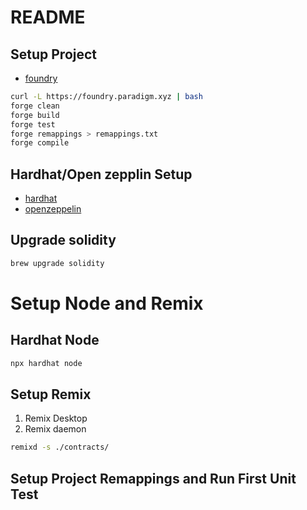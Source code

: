 # README

## Setup Project

- [foundry](https://book.getfoundry.sh/getting-started/first-steps)
```sh
curl -L https://foundry.paradigm.xyz | bash
forge clean
forge build
forge test
forge remappings > remappings.txt
forge compile
```


## Hardhat/Open zepplin Setup

- [hardhat](https://hardhat.org/)
- [openzeppelin](https://github.com/OpenZeppelin/openzeppelin-contracts)


## Upgrade solidity

```sh
brew upgrade solidity
```

# Setup Node and Remix

## Hardhat Node

```sh
npx hardhat node
```

## Setup Remix

1. Remix Desktop
2. Remix daemon
```sh
remixd -s ./contracts/
```

## Setup Project Remappings and Run First Unit Test


